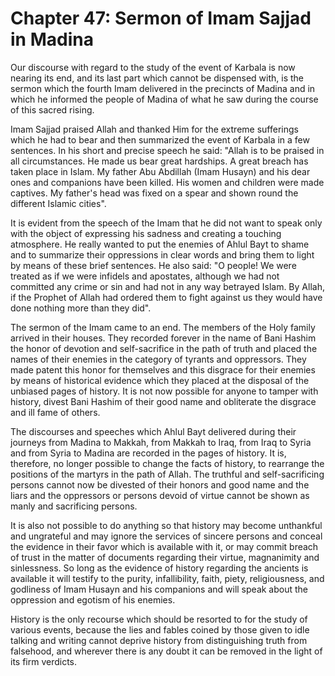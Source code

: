 Chapter 47: Sermon of Imam Sajjad in Madina
===========================================

Our discourse with regard to the study of the event of Karbala is now
nearing its end, and its last part which cannot be dispensed with, is
the sermon which the fourth Imam delivered in the precincts of Madina
and in which he informed the people of Madina of what he saw during the
course of this sacred rising.

Imam Sajjad praised Allah and thanked Him for the extreme sufferings
which he had to bear and then summarized the event of Karbala in a few
sentences. In his short and precise speech he said: "Allah is to be
praised in all circumstances. He made us bear great hardships. A great
breach has taken place in Islam. My father Abu Abdillah (Imam Husayn)
and his dear ones and companions have been killed. His women and
children were made captives. My father's head was fixed on a spear and
shown round the different Islamic cities".

It is evident from the speech of the Imam that he did not want to speak
only with the object of expressing his sadness and creating a touching
atmosphere. He really wanted to put the enemies of Ahlul Bayt to shame
and to summarize their oppressions in clear words and bring them to
light by means of these brief sentences. He also said: "O people! We
were treated as if we were infidels and apostates, although we had not
committed any crime or sin and had not in any way betrayed Islam. By
Allah, if the Prophet of Allah had ordered them to fight against us they
would have done nothing more than they did".

The sermon of the Imam came to an end. The members of the Holy family
arrived in their houses. They recorded forever in the name of Bani
Hashim the honor of devotion and self-sacrifice in the path of truth and
placed the names of their enemies in the category of tyrants and
oppressors. They made patent this honor for themselves and this disgrace
for their enemies by means of historical evidence which they placed at
the disposal of the unbiased pages of history. It is not now possible
for anyone to tamper with history, divest Bani Hashim of their good name
and obliterate the disgrace and ill fame of others.

The discourses and speeches which Ahlul Bayt delivered during their
journeys from Madina to Makkah, from Makkah to Iraq, from Iraq to Syria
and from Syria to Madina are recorded in the pages of history. It is,
therefore, no longer possible to change the facts of history, to
rearrange the positions of the martyrs in the path of Allah. The
truthful and self-sacrificing persons cannot now be divested of their
honors and good name and the liars and the oppressors or persons devoid
of virtue cannot be shown as manly and sacrificing persons.

It is also not possible to do anything so that history may become
unthankful and ungrateful and may ignore the services of sincere persons
and conceal the evidence in their favor which is available with it, or
may commit breach of trust in the matter of documents regarding their
virtue, magnanimity and sinlessness. So long as the evidence of history
regarding the ancients is available it will testify to the purity,
infallibility, faith, piety, religiousness, and godliness of Imam Husayn
and his companions and will speak about the oppression and egotism of
his enemies.

History is the only recourse which should be resorted to for the study
of various events, because the lies and fables coined by those given to
idle talking and writing cannot deprive history from distinguishing
truth from falsehood, and wherever there is any doubt it can be removed
in the light of its firm verdicts.


